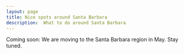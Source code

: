 ```yaml
---
layout: page
title: Nice spots around Santa Barbara
description:  What to do around Santa Barbara
---
```


Coming soon: We are moving to the Santa Barbara region in May. Stay tuned.


